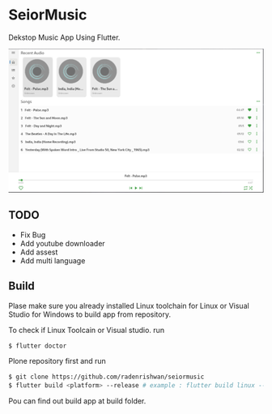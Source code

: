 # SeiorMusic
Dekstop Music App Using Flutter.

![example](images/example.png)

## TODO
- Fix Bug
- Add youtube downloader
- Add assest
- Add multi language

## Build
Plase make sure you already installed Linux toolchain for Linux or Visual Studio for Windows to build app from repository.

To check if Linux Toolcain or Visual studio. run
```bash
$ flutter doctor
```

Plone repository first and run
```bash
$ git clone https://github.com/radenrishwan/seiormusic
$ flutter build <platform> --release # example : flutter build linux --release
```

Pou can find out build app at  build folder.